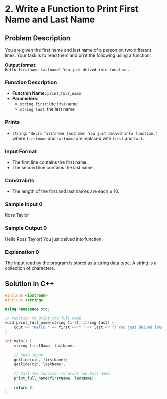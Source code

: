 # 2. Write a Function to Print First Name and Last Name

## Problem Description

You are given the first name and last name of a person on two different lines. Your task is to read them and print the following using a function:

**Output format:**  
`Hello firstname lastname! You just delved into function.`

### Function Description
- **Function Name:** `print_full_name`
- **Parameters:**
  - `string first`: the first name
  - `string last`: the last name

### Prints
- `string`: `'Hello firstname lastname! You just delved into function.'` where `firstname` and `lastname` are replaced with `first` and `last`.

### Input Format
- The first line contains the first name.
- The second line contains the last name.

### Constraints
- The length of the first and last names are each ≤ 10.

### Sample Input 0
Ross
Taylor

### Sample Output 0
Hello Ross Taylor! You just delved into function.

### Explanation 0
The input read by the program is stored as a string data type. A string is a collection of characters.

## Solution in C++

```cpp
#include <iostream>
#include <string>

using namespace std;

// Function to print the full name
void print_full_name(string first, string last) {
    cout << "Hello " << first << " " << last << "! You just delved into function." << endl;
}

int main() {
    string firstName, lastName;
    
    // Read input
    getline(cin, firstName);
    getline(cin, lastName);
    
    // Call the function to print the full name
    print_full_name(firstName, lastName);
    
    return 0;
}
```
